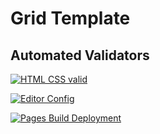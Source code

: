 # Grid Template

## Automated Validators


[![HTML CSS valid](https://github.com/FomenkoAndrey/20221205_____grid-template/actions/workflows/HTML5Validator.yml/badge.svg)](https://github.com/FomenkoAndrey/20221205_____grid-template/actions/workflows/HTML5Validator.yml)

[![Editor Config](https://github.com/FomenkoAndrey/20221205_____grid-template/actions/workflows/EditorConfig.yml/badge.svg)](https://github.com/FomenkoAndrey/20221205_____grid-template/actions/workflows/EditorConfig.yml)

[![Pages Build Deployment](https://github.com/FomenkoAndrey/20221205_____grid-template/actions/workflows/pages/pages-build-deployment/badge.svg)](https://github.com/FomenkoAndrey/20221205_____grid-template/actions/workflows/pages/pages-build-deployment)
